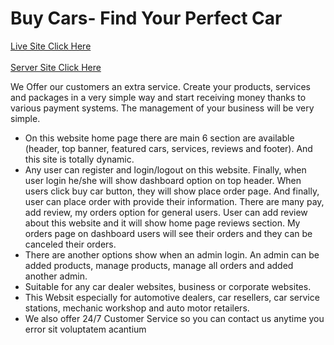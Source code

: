 # Buy Cars- Find Your Perfect Car

<a href="https://assignment12-85207.web.app/" target="_blank" rel="noopener noreferrer">Live Site Click Here </a> </br> </br>
<a href="https://github.com/Developersagor/Buy-Cars--Find-Your-Perfect-Car-Server" target="_blank" rel="noopener noreferrer">Server Site Click Here </a>

<p>We Offer our customers an extra service. Create your products, services and packages in a very simple way and start receiving money thanks to various payment systems. The management of your business will be very simple.</p>

<ul>
  <li>On this website home page there are main 6 section are available (header, top banner, featured 
  cars, services, reviews and footer). And this site is totally dynamic.</li>
  <li>Any user can register and login/logout on this website. Finally, when user login he/she will show 
dashboard option on top header. When users click buy car button, they will show place order 
page. And finally, user can place order with provide their information. There are many pay, add 
review, my orders option for general users. User can add review about this website and it will 
show home page reviews section. My orders page on dashboard users will see their orders and 
they can be canceled their orders.</li>
  <li>
   There are another options show when an admin login. An admin can be added products, 
manage products, manage all orders and added another admin.

  </li>
  <li>
    Suitable for any car dealer websites, business or corporate websites.
  </li>
  <li>
    This Websit especially for automotive dealers, car resellers, car service stations, mechanic workshop and auto motor retailers.
  </li>
  <li>We also offer 24/7 Customer Service so you can contact us anytime you error sit voluptatem acantium</li>
</ul>
